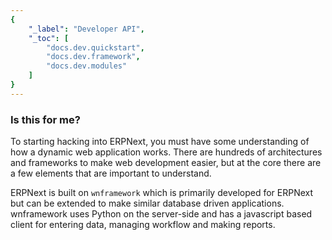 ```yaml
---
{
	"_label": "Developer API",
	"_toc": [
		"docs.dev.quickstart",
		"docs.dev.framework",
		"docs.dev.modules"
	]
}
---
```

### Is this for me?

To starting hacking into ERPNext, you must have some understanding of how a dynamic web application works. There are hundreds of architectures and frameworks to make web development easier, but at the core there are a few elements that are important to understand.

ERPNext is built on `wnframework` which is primarily developed for ERPNext but can be extended to make similar database driven applications. wnframework uses Python on the server-side and has a javascript based client for entering data, managing workflow and making reports.